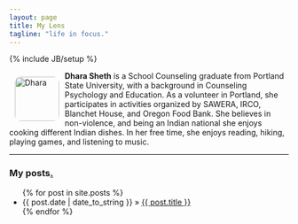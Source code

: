 ```yaml
---
layout: page
title: My Lens
tagline: "life in focus."
---
```

{% include JB/setup %}

<img src="https://raw.github.com/dhakkada/dhakkada.github.io/master/images/dha2.jpeg" alt="Dhara" style="float:left; width: 80px;
    -webkit-border-radius: 10px;
    -moz-border-radius: 10px;
    border-radius: 10px;
    margin: 10px 10px 10px 10px;
"/>

**Dhara Sheth** is a School Counseling graduate from Portland State University, with a background in Counseling Psychology and Education. As a volunteer in Portland, she participates in activities organized by SAWERA, IRCO, Blanchet House, and Oregon Food Bank. She believes in non-violence, and being an Indian national she enjoys cooking different Indian dishes. In her free time, she enjoys reading, hiking, playing games, and listening to music.

  
  
  
  

---

### My posts<a href='https://github.com/dhakkada/dhakkada.github.io/tree/master/_posts/mylens'>.</a>

<ul class="posts">
  {% for post in site.posts %}
    <li><span>{{ post.date | date_to_string }}</span> &raquo; <a href="{{ BASE_PATH }}{{ post.url }}">{{ post.title }}</a></li>
  {% endfor %}
</ul>

